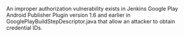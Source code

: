 An improper authorization vulnerability exists in Jenkins Google Play Android Publisher Plugin version 1.6 and earlier in GooglePlayBuildStepDescriptor.java that allow an attacker to obtain credential IDs.